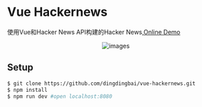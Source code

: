 # Vue Hackernews

使用Vue和Hacker News API构建的Hacker News,[Online Demo](https://dingdingbai.github.io/vue-hackernews/)
<p align="center">
    <img src="http://ww1.sinaimg.cn/large/9bd18299gy1fh6q3jluudj20t10hhjtg" alt="images">
</p>

## Setup
```bash
$ git clone https://github.com/dingdingbai/vue-hackernews.git
$ npm install
$ npm run dev #open localhost:8080
```
